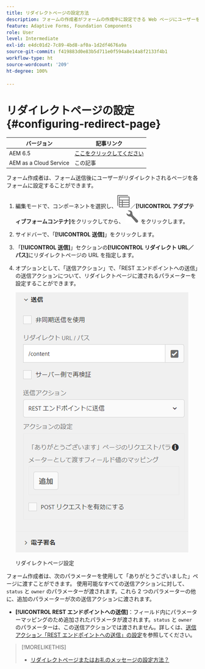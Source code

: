 ```yaml
---
title: リダイレクトページの設定方法
description: フォームの作成者がフォームの作成中に設定できる Web ページにユーザーをリダイレクトする方法を説明します。
feature: Adaptive Forms, Foundation Components
role: User
level: Intermediate
exl-id: e4dc01d2-7c89-4bd8-af0a-1d2df4676a9a
source-git-commit: f419883d0e83b5d711e0f594a8e14a8f2133f4b1
workflow-type: ht
source-wordcount: '209'
ht-degree: 100%

---
```


# リダイレクトページの設定 {#configuring-redirect-page}

| バージョン | 記事リンク |
| -------- | ---------------------------- |
| AEM 6.5 | [ここをクリックしてください](https://experienceleague.adobe.com/docs/experience-manager-65/forms/adaptive-forms-basic-authoring/embed-adaptive-form-external-web-page.html?lang=ja) |
| AEM as a Cloud Service | この記事 |

フォーム作成者は、フォーム送信後にユーザーがリダイレクトされるページを各フォームに設定することができます。

1. 編集モードで、コンポーネントを選択し、![フィールドレベル](assets/select_parent_icon.svg)／**[!UICONTROL アダプティブフォームコンテナ]**&#x200B;をクリックしてから、 ![cmppr](assets/configure-icon.svg) をクリックします。

1. サイドバーで、「**[!UICONTROL 送信]**」をクリックします。

1. 「**[!UICONTROL 送信]**」セクションの&#x200B;**[!UICONTROL リダイレクト URL／パス]**&#x200B;にリダイレクトページの URL を指定します。
1. オプションとして、「送信アクション」で、「REST エンドポイントへの送信」の送信アクションについて、リダイレクトページに渡されるパラメーターを設定することができます。

   ![リダイレクトページ設定](assets/redirect-url.png)

   リダイレクトページ設定

フォーム作成者は、次のパラメーターを使用して「ありがとうございました」ページに渡すことができます。 使用可能なすべての送信アクションに対して、`status` と `owner` のパラメーターが渡されます。これら 2 つのパラメーターの他に、追加のパラメーターが次の送信アクションに渡されます。

* **[!UICONTROL REST エンドポイントへの送信]**：フィールド内にパラメーターマッピングのため追加されたパラメータが渡されます。`status` と `owner` のパラメーターは、この送信アクションでは渡されません。詳しくは、[送信アクション「REST エンドポイントへの送信」の設定](configuring-submit-actions.md)を参照してください。

>[!MORELIKETHIS]
>
>* [リダイレクトページまたはお礼のメッセージの設定方法？](/help/forms/configure-redirect-page-or-thank-you-message.md)
